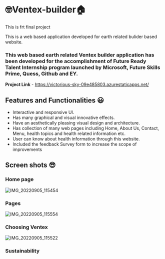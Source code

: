 # 🤓Ventex-builder🏠
This is frt final project


This is a web based application developed for earth related bulider based website.

### This web based earth related Ventex builder application has been developed for the accomplishment of Future Ready Talent Internship program launched by Microsoft, Future Skills Prime, Quess, Github and EY.


**Project Link** - https://victorious-sky-09e485803.azurestaticapps.net/


## Features and Functionalities 😃

- Interactive and responsive UI.
- Has many graphical and visual innovative effects.
- Have an aesthetically pleasing visual design and architecture.
- Has collection of many web pages including Home, About Us, Contact, Menu, health topics and health related information etc.
- User can know about health information through this website.
- Included the feedback Survey form to increase the scope of improvements

## Screen shots 😎
### Home page
![IMG_20220905_115454](https://user-images.githubusercontent.com/110820099/188376539-05322e94-7f4b-4c09-9504-013b7a04aaad.jpg)

### Pages 
![IMG_20220905_115554](https://user-images.githubusercontent.com/110820099/188377847-4583aa0d-39c4-4bbe-b5fb-59b8867f1c88.jpg)

### Choosing Ventex
![IMG_20220905_115522](https://user-images.githubusercontent.com/110820099/188378635-d9a70128-2d68-41a9-8209-96d99ebc67fa.jpg)

### Sustainability



